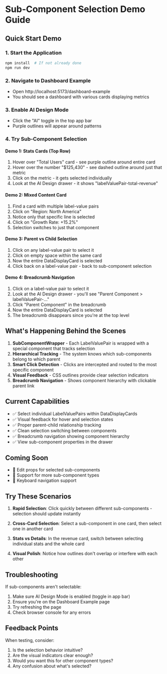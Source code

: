 # Sub-Component Selection Demo Guide

## Quick Start Demo

### 1. Start the Application
```bash
npm install  # If not already done
npm run dev
```

### 2. Navigate to Dashboard Example
- Open http://localhost:5173/dashboard-example
- You should see a dashboard with various cards displaying metrics

### 3. Enable AI Design Mode
- Click the "AI" toggle in the top app bar
- Purple outlines will appear around patterns

### 4. Try Sub-Component Selection

#### Demo 1: Stats Cards (Top Row)
1. Hover over "Total Users" card - see purple outline around entire card
2. Hover over the number "$125,430" - see dashed outline around just that metric
3. Click on the metric - it gets selected individually
4. Look at the AI Design drawer - it shows "labelValuePair-total-revenue"

#### Demo 2: Mixed Content Card
1. Find a card with multiple label-value pairs
2. Click on "Region: North America" 
3. Notice only that specific line is selected
4. Click on "Growth Rate: +15.2%" 
5. Selection switches to just that component

#### Demo 3: Parent vs Child Selection
1. Click on any label-value pair to select it
2. Click on empty space within the same card
3. Now the entire DataDisplayCard is selected
4. Click back on a label-value pair - back to sub-component selection

#### Demo 4: Breadcrumb Navigation
1. Click on a label-value pair to select it
2. Look at the AI Design drawer - you'll see "Parent Component > labelValuePair-..."
3. Click "Parent Component" in the breadcrumb
4. Now the entire DataDisplayCard is selected
5. The breadcrumb disappears since you're at the top level

## What's Happening Behind the Scenes

1. **SubComponentWrapper** - Each LabelValuePair is wrapped with a special component that tracks selection
2. **Hierarchical Tracking** - The system knows which sub-components belong to which parent
3. **Smart Click Detection** - Clicks are intercepted and routed to the most specific component
4. **Visual Feedback** - CSS outlines provide clear selection indicators
5. **Breadcrumb Navigation** - Shows component hierarchy with clickable parent link

## Current Capabilities
- ✅ Select individual LabelValuePairs within DataDisplayCards
- ✅ Visual feedback for hover and selection states
- ✅ Proper parent-child relationship tracking
- ✅ Clean selection switching between components
- ✅ Breadcrumb navigation showing component hierarchy
- ✅ View sub-component properties in the drawer

## Coming Soon
- 🚧 Edit props for selected sub-components
- 🚧 Support for more sub-component types
- 🚧 Keyboard navigation support

## Try These Scenarios

1. **Rapid Selection**: Click quickly between different sub-components - selection should update instantly

2. **Cross-Card Selection**: Select a sub-component in one card, then select one in another card

3. **Stats vs Details**: In the revenue card, switch between selecting individual stats and the whole card

4. **Visual Polish**: Notice how outlines don't overlap or interfere with each other

## Troubleshooting

If sub-components aren't selectable:
1. Make sure AI Design Mode is enabled (toggle in app bar)
2. Ensure you're on the Dashboard Example page
3. Try refreshing the page
4. Check browser console for any errors

## Feedback Points

When testing, consider:
1. Is the selection behavior intuitive?
2. Are the visual indicators clear enough?
3. Would you want this for other component types?
4. Any confusion about what's selected?